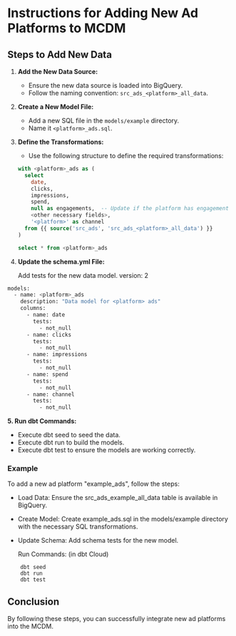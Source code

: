 # Instructions for Adding New Ad Platforms to MCDM

## Steps to Add New Data

1. **Add the New Data Source:**
   - Ensure the new data source is loaded into BigQuery.
   - Follow the naming convention: `src_ads_<platform>_all_data`.

2. **Create a New Model File:**
   - Add a new SQL file in the `models/example` directory.
   - Name it `<platform>_ads.sql`.

3. **Define the Transformations:**
   - Use the following structure to define the required transformations:
   ```sql
   with <platform>_ads as (
     select
       date,
       clicks,
       impressions,
       spend,
       null as engagements,  -- Update if the platform has engagement data
       <other necessary fields>,
       '<platform>' as channel
     from {{ source('src_ads', 'src_ads_<platform>_all_data') }}
   )

   select * from <platform>_ads
4. **Update the schema.yml File:**

	Add tests for the new data model.
version: 2
```bash
models:
  - name: <platform>_ads
    description: "Data model for <platform> ads"
    columns:
      - name: date
        tests:
          - not_null
      - name: clicks
        tests:
          - not_null
      - name: impressions
        tests:
          - not_null
      - name: spend
        tests:
          - not_null
      - name: channel
        tests:
          - not_null

```

**5. Run dbt Commands:**

- Execute dbt seed to seed the data.
- Execute dbt run to build the models.
- Execute dbt test to ensure the models are working correctly.


### Example
To add a new ad platform "example_ads", follow the steps:

- Load Data:
	Ensure the src_ads_example_all_data table is available in BigQuery.
- Create Model:
	Create example_ads.sql in the models/example directory with the necessary SQL transformations.
- Update Schema:
	Add schema tests for the new model.

	Run Commands: (in dbt Cloud)
```
	dbt seed
	dbt run
	dbt test
```

## Conclusion
By following these steps, you can successfully integrate new ad platforms into the MCDM.
